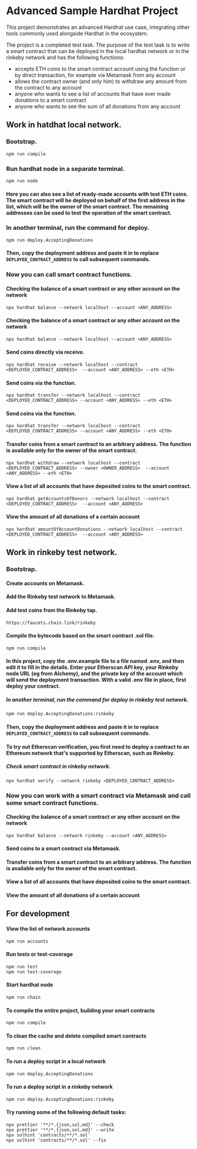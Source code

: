 # Advanced Sample Hardhat Project

This project demonstrates an advanced Hardhat use case, integrating other tools commonly used alongside Hardhat in the ecosystem.

The project is a completed test task.
The purpose of the test task is to write a smart contract that can be deployed in the local hardhat network or in the rinkeby network and has the following functions:
- accepts ETH coins to the smart contract account using the function or by direct transaction, for example via Metamask from any account
- allows the contract owner (and only him) to withdraw any amount from the contract to any account
- anyone who wants to see a list of accounts that have ever made donations to a smart contract
- anyone who wants to see the sum of all donations from any account

## Work in hatdhat local network.

### Bootstrap.
```shell
npm run compile
```

### Run hardhat node in a separate terminal.
```shell
npm run node
```

#### Here you can also see a list of ready-made accounts with test ETH coins. The smart contract will be deployed on behalf of the first address in the list, which will be the owner of the smart contract. The remaining addresses can be used to test the operation of the smart contract.

### In another terminal, run the command for deploy.
```shell
npm run deploy.AcceptingDonations
```

#### Then, copy the deployment address and paste it in to replace `DEPLOYED_CONTRACT_ADDRESS` to call subsequent commands.

### Now you can call smart contract functions.

#### Checking the balance of a smart contract or any other account on the network
```shell
npx hardhat balance --network localhost --account <ANY_ADDRESS>
```

#### Checking the balance of a smart contract or any other account on the network
```shell
npx hardhat balance --network localhost --account <ANY_ADDRESS>
```

#### Send coins directly via receive.
```shell
npx hardhat receive --network localhost --contract <DEPLOYED_CONTRACT_ADDRESS>  --account <ANY_ADDRESS> --eth <ETH>
```

#### Send coins via the function.
```shell
npx hardhat transfer --network localhost --contract <DEPLOYED_CONTRACT_ADDRESS> --account <ANY_ADDRESS> --eth <ETH>
```

#### Send coins via the function.
```shell
npx hardhat transfer --network localhost --contract <DEPLOYED_CONTRACT_ADDRESS> --account <ANY_ADDRESS> --eth <ETH>
```

#### Transfer coins from a smart contract to an arbitrary address. The function is available only for the owner of the smart contract.
```shell
npx hardhat withdraw --network localhost --contract <DEPLOYED_CONTRACT_ADDRESS> --owner <OWNER_ADDRESS>  --account <ANY_ADDRESS> --eth <ETH>
```

####  View a list of all accounts that have deposited coins to the smart contract.
```shell
npx hardhat getAccountsOfDonors --network localhost --contract <DEPLOYED_CONTRACT_ADDRESS>  --account <ANY_ADDRESS>
```

####  View the amount of all donations of a certain account
```shell
npx hardhat amountOfAccountDonations --network localhost --contract <DEPLOYED_CONTRACT_ADDRESS>  --account <ANY_ADDRESS>
```

## Work in rinkeby test network.
### Bootstrap.

#### Create accounts on Metamask.
#### Add the Rinkeby test network to Metamask.
#### Add test coins from the Rinkeby tap.
`https://faucets.chain.link/rinkeby`

#### Compile the bytecode based on the smart contract .sol file.
```shell
npm run compile
```

#### In this project, copy the .env.example file to a file named .env, and then edit it to fill in the details. Enter your Etherscan API key, your Rinkeby node URL (eg from Alchemy), and the private key of the account which will send the deployment transaction. With a valid .env file in place, first deploy your contract.

##### In another terminal, run the command for deploy in rinkeby test network.
```shell
npm run deploy.AcceptingDonations:rinkeby
```

#### Then, copy the deployment address and paste it in to replace `DEPLOYED_CONTRACT_ADDRESS` to call subsequent commands.

#### To try out Etherscan verification, you first need to deploy a contract to an Ethereum network that's supported by Etherscan, such as Rinkeby.
##### Check smart contract in rinkeby network.
```shell
npx hardhat verify --network rinkeby <DEPLOYED_CONTRACT_ADDRESS>
```

### Now you can work with a smart contract via Metamask and call some smart contract functions.

#### Checking the balance of a smart contract or any other account on the network
```shell
npx hardhat balance --network rinkeby --account <ANY_ADDRESS>
```

#### Send coins to a smart contract via Metamask.
#### Transfer coins from a smart contract to an arbitrary address. The function is available only for the owner of the smart contract.
####  View a list of all accounts that have deposited coins to the smart contract.
####  View the amount of all donations of a certain account

## For development

#### View the list of network accounts
```shell
npm run accounts
```
#### Run tests or test-coverage
```shell
npm run test
npm run test-coverage 
```
#### Start hardhat node
```shell
npm run chain
```
#### To compile the entire project, building your smart contracts
```shell
npm run compile
```
#### To clean the cache and delete compiled smart contracts
```shell
npm run clean
```
#### To run a deploy script in a local network
```shell
npm run deploy.AcceptingDonations
```
#### To run a deploy script in a rinkeby network
```shell
npm run deploy.AcceptingDonations:rinkeby
```

#### Try running some of the following default tasks:
```shell
npx prettier '**/*.{json,sol,md}' --check
npx prettier '**/*.{json,sol,md}' --write
npx solhint 'contracts/**/*.sol'
npx solhint 'contracts/**/*.sol' --fix